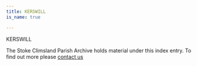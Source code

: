 ```yaml
---
title: KERSWILL
is_name: true

---
```


KERSWILL


The Stoke Climsland Parish Archive holds material under this index entry. To find out more please [contact us](/contact/)
